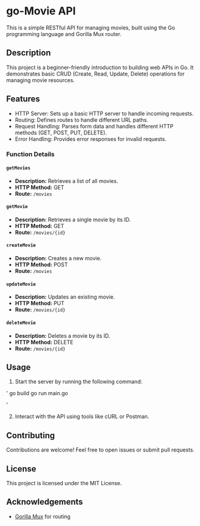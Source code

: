 # go-Movie API

This is a simple RESTful API for managing movies, built using the Go programming language and Gorilla Mux router.

## Description

This project is a beginner-friendly introduction to building web APIs in Go. It demonstrates basic CRUD (Create, Read, Update, Delete) operations for managing movie resources.

## Features

- HTTP Server: Sets up a basic HTTP server to handle incoming requests.
- Routing: Defines routes to handle different URL paths.
- Request Handling: Parses form data and handles different HTTP methods (GET, POST, PUT, DELETE).
- Error Handling: Provides error responses for invalid requests.

### Function Details

#### `getMovies`
- **Description:** Retrieves a list of all movies.
- **HTTP Method:** GET
- **Route:** `/movies`

#### `getMovie`
- **Description:** Retrieves a single movie by its ID.
- **HTTP Method:** GET
- **Route:** `/movies/{id}`

#### `createMovie`
- **Description:** Creates a new movie.
- **HTTP Method:** POST
- **Route:** `/movies`

#### `updateMovie`
- **Description:** Updates an existing movie.
- **HTTP Method:** PUT
- **Route:** `/movies/{id}`

#### `deleteMovie`
- **Description:** Deletes a movie by its ID.
- **HTTP Method:** DELETE
- **Route:** `/movies/{id}`

## Usage
1. Start the server by running the following command:

'
go build
go run main.go

'

2. Interact with the API using tools like cURL or Postman.

## Contributing
Contributions are welcome! Feel free to open issues or submit pull requests.

## License
This project is licensed under the MIT License.

## Acknowledgements
- [Gorilla Mux](https://github.com/gorilla/mux) for routing
